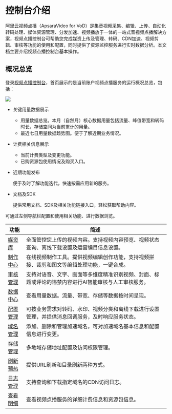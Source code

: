 # 控制台介绍

阿里云视频点播（ApsaraVideo for VoD）是集音视频采集、编辑、上传、自动化转码处理、媒体资源管理、分发加速、视频播放于一体的一站式音视频点播解决方案，视频点播控制台可帮助您完成媒资上传及管理、转码、CDN加速、视频剪辑、审核等功能的使用和配置，同时提供了资源监控服务进行实时数据分析。本文档主要介绍视频点播控制台基本操作。

## 概况总览

登录[视频点播控制台](https://vod.console.aliyun.com/)，首页展示的是当前账户视频点播服务的运行概况总览，包括：

![](https://static-aliyun-doc.oss-cn-hangzhou.aliyuncs.com/assets/img/zh-CN/6803620061/p165195.png)

-   关键用量数据展示
    -   用量数据总览。本月（自然月）核心数据用量包括流量、峰值带宽和转码时长，存储空间为当前累计的用量。
    -   最近七日用量数据趋势图。便于了解近期业务情况。
-   计费相关信息展示
    -   当前计费类型及变更功能。
    -   已购资源包使用情况及购买入口。
-   近期功能发布

    便于及时了解功能迭代，快速按需应用新的服务。

-   文档及SDK

    提供常用文档、SDK及相关功能链接入口，轻松获取帮助内容。


可通过左侧导航栏配置和使用相关功能、进行数据浏览。

|功能|简述|
|--|--|
|[媒资库](/intl.zh-CN/控制台指南/媒资库/媒资管理.md)|全面管控您上传的视频内容。支持视频内容预览、视频状态查询、离线下载设置及运营编目信息设置。|
|[制作中心](/intl.zh-CN/控制台指南/制作中心.md)|在线视频制作工具。提供视频编辑创作功能，支持视频拼接、裁剪和图文等编辑处理功能，一键合成。|
|[审核管理]()|支持对语音、文字、画面等多维度精准识别视频、封面、标题或评论的违禁内容进行AI智能审核与人工审核服务。|
|[数据中心](/intl.zh-CN/控制台指南/数据中心/用量查询.md)|查看用量数据。流量、带宽、存储等数据按时间呈现。|
|[配置管理](/intl.zh-CN/控制台指南/配置管理/转码设置.md)|可按业务需求对转码、水印、视频分类和离线下载进行设置管理，并提供消息回调服务，及时响应服务状态。|
|[域名管理]()|添加、删除和管理加速域名，可对加速域名基本信息和配置信息进行变更。|
|[存储管理](/intl.zh-CN/控制台指南/配置管理/存储管理.md)|多地域存储地址配置及访问权限管理。|
|[刷新预热](/intl.zh-CN/控制台指南/配置管理/刷新预热.md)|提供URL刷新和目录刷新两种方式。|
|[日志管理](/intl.zh-CN/控制台指南/数据中心/日志管理.md)|支持查询和下载指定域名的CDN访问日志。|
|[查看明细]()|查看视频点播服务的详细计费信息和资源包信息。|

